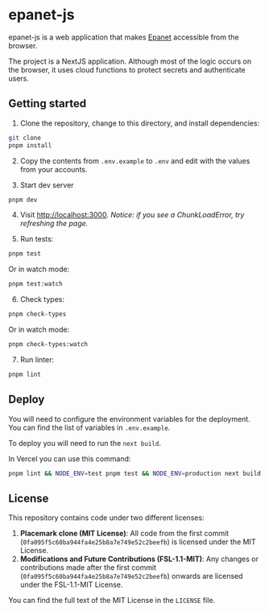 # epanet-js

epanet-js is a web application that makes [Epanet](https://www.epa.gov/water-research/epanet) accessible from the browser.

The project is a NextJS application. Although most of the logic occurs on the browser, it uses cloud functions to protect secrets and authenticate users.

## Getting started

1. Clone the repository, change to this directory, and install dependencies:

```sh
git clone
pnpm install
```

2. Copy the contents from `.env.example` to `.env` and edit with the values from your accounts.

3. Start dev server

```sh
pnpm dev

```

4. Visit [http://localhost:3000](http://localhost:3000).
_Notice: if you see a ChunkLoadError, try refreshing the page._


5. Run tests:

```sh
pnpm test
```

Or in watch mode:

```sh
pnpm test:watch
```

6. Check types:

```sh
pnpm check-types
```

Or in watch mode:

```sh
pnpm check-types:watch
```

7. Run linter:

```sh
pnpm lint
```

## Deploy

You will need to configure the environment variables for the deployment. You can find the list of variables in `.env.example`.

To deploy you will need to run the `next build`.

In Vercel you can use this command:

```sh
pnpm lint && NODE_ENV=test pnpm test && NODE_ENV=production next build
```

## License

This repository contains code under two different licenses:

1. **Placemark clone (MIT License)**: All code from the first commit (`0fa095f5c60ba944fa4e25b8a7e749e52c2beefb`) is licensed under the MIT License.
2. **Modifications and Future Contributions (FSL-1.1-MIT)**: Any changes or contributions made after the first commit (`0fa095f5c60ba944fa4e25b8a7e749e52c2beefb`) onwards are licensed under the FSL-1.1-MIT License.

You can find the full text of the MIT License in the `LICENSE` file.

